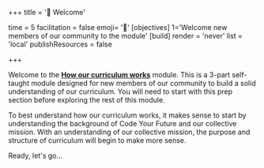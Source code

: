 +++
title = '🎉 Welcome'

time = 5
facilitation = false
emoji= '🎉'
[objectives]
1='Welcome new members of our community to the module'
[build]
  render = 'never'
  list = 'local'
  publishResources = false

+++

Welcome to the [**How our curriculum works**](../) module. This is a 3-part self-taught module designed for new members of our community to build a solid understanding of our curriculum. You will need to start with this prep section before exploring the rest of this module.

To best understand how our curriculum works, it makes sense to start by understanding the background of Code Your Future and our collective mission. With an understanding of our collective mission, the purpose and structure of curriculum will begin to make more sense.

Ready, let's go...
